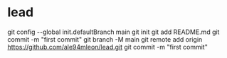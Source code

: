 # lead
git config --global init.defaultBranch main
git init
git add README.md
git commit -m "first commit"
git branch -M main
git remote add origin https://github.com/ale94mleon/lead.git
git commit -m "first commit"
